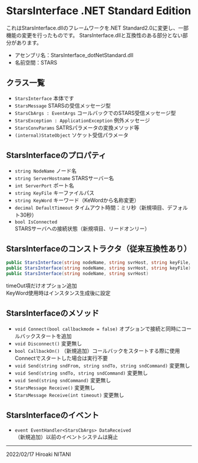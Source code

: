 ﻿# StarsInterface .NET Standard Edition

これはStarsInterface.dllのフレームワークを.NET Standard2.0に変更し、一部機能の変更を行ったものです。
StarsInterface.dllと互換性のある部分とない部分があります。

- アセンブリ名：StarsInterface_dotNetStandard.dll
- 名前空間：STARS

## クラス一覧
- ```StarsInterface```
本体です  
- ```StarsMessage``` STARSの受信メッセージ型
- ```StarsCbArgs : EventArgs``` コールバックでのSTARS受信メッセージ型
- ```StarsException : ApplicationException``` 例外メッセージ
- ```StarsConvParams``` SATRSパラメータの変換メソッド等
- ```(internal)StateObject``` ソケット受信パラメータ

## StarsInterfaceのプロパティ
- ```string NodeName``` ノード名
- ```string ServerHostname``` STARSサーバー名
- ```int ServerPort``` ポート名
- ```string KeyFile``` キーファイルパス
- ```string KeyWord``` キーワード（KeWordから名称変更）
- ```decimal DefaultTimeout``` タイムアウト時間：ミリ秒（新規項目、デフォルト30秒）
- ```bool IsConnected``` STARSサーバへの接続状態（新規項目、リードオンリー）

## StarsInterfaceのコンストラクタ（従来互換性あり）
```cs
public StarsInterface(string nodeName, string svrHost, string keyFile, int svrPort, int timeOut = 30000)
public StarsInterface(string nodeName, string svrHost, string keyFile)
public StarsInterface(string nodeName, string svrHost)
```
timeOut項だけオプション追加  
KeyWord使用時はインスタンス生成後に設定

## StarsInterfaceのメソッド
- ```void Connect(bool callbackmode = false)``` オプションで接続と同時にコールバックスタートを追加
- ```void Disconnect()``` 変更無し
- ```bool CallbackOn()``` （新規追加）コールバックをスタートする際に使用 Connectでスタートした場合は実行不要
- ```void Send(string sndFrom, string sndTo, string sndCommand)``` 変更無し
- ```void Send(string sndTo, string sndCommand)``` 変更無し
- ```void Send(string sndCommand)``` 変更無し
- ```StarsMessage Receive()``` 変更無し
- ```StarsMessage Receive(int timeout)``` 変更無し

## StarsInterfaceのイベント
- ```event EventHandler<StarsCbArgs> DataReceived```  
（新規追加）以前のイベントシステムは廃止

---
2022/02/17 Hiroaki NITANI
